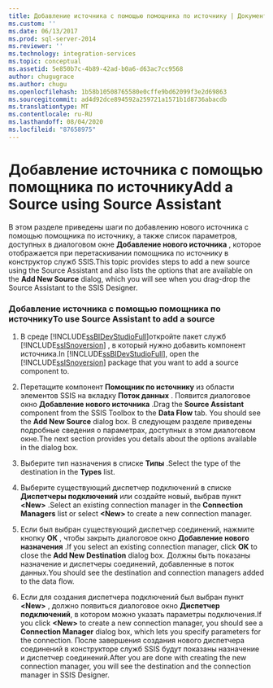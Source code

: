 ```yaml
---
title: Добавление источника с помощью помощника по источнику | Документация Майкрософт
ms.custom: ''
ms.date: 06/13/2017
ms.prod: sql-server-2014
ms.reviewer: ''
ms.technology: integration-services
ms.topic: conceptual
ms.assetid: 5e850b7c-4b89-42ad-b0a6-d63ac7cc9568
author: chugugrace
ms.author: chugu
ms.openlocfilehash: 1b58b10508765580e0cffe9bd62099f3e2d69863
ms.sourcegitcommit: ad4d92dce894592a259721a1571b1d8736abacdb
ms.translationtype: MT
ms.contentlocale: ru-RU
ms.lasthandoff: 08/04/2020
ms.locfileid: "87658975"
---
```

# <a name="add-a-source-using-source-assistant"></a><span data-ttu-id="a1897-102">Добавление источника с помощью помощника по источнику</span><span class="sxs-lookup"><span data-stu-id="a1897-102">Add a Source using Source Assistant</span></span>
  <span data-ttu-id="a1897-103">В этом разделе приведены шаги по добавлению нового источника с помощью помощника по источнику, а также список параметров, доступных в диалоговом окне **Добавление нового источника** , которое отображается при перетаскивании помощника по источнику в конструктор служб SSIS.</span><span class="sxs-lookup"><span data-stu-id="a1897-103">This topic provides steps to add a new source using the Source Assistant and also lists the options that are available on the **Add New Source** dialog, which you will see when you drag-drop the Source Assistant to the SSIS Designer.</span></span>  
  
### <a name="to-use-source-assistant-to-add-a-source"></a><span data-ttu-id="a1897-104">Добавление источника с помощью помощника по источнику</span><span class="sxs-lookup"><span data-stu-id="a1897-104">To use Source Assistant to add a source</span></span>  
  
1.  <span data-ttu-id="a1897-105">В среде [!INCLUDE[ssBIDevStudioFull](../includes/ssbidevstudiofull-md.md)]откройте пакет служб [!INCLUDE[ssISnoversion](../includes/ssisnoversion-md.md)] , в который нужно добавить компонент источника.</span><span class="sxs-lookup"><span data-stu-id="a1897-105">In [!INCLUDE[ssBIDevStudioFull](../includes/ssbidevstudiofull-md.md)], open the [!INCLUDE[ssISnoversion](../includes/ssisnoversion-md.md)] package that you want to add a source component to.</span></span>  
  
2.  <span data-ttu-id="a1897-106">Перетащите компонент **Помощник по источнику** из области элементов SSIS на вкладку **Поток данных** . Появится диалоговое окно **Добавление нового источника** .</span><span class="sxs-lookup"><span data-stu-id="a1897-106">Drag the **Source Assistant** component from the SSIS Toolbox to the **Data Flow** tab. You should see the **Add New Source** dialog box.</span></span> <span data-ttu-id="a1897-107">В следующем разделе приведены подробные сведения о параметрах, доступных в этом диалоговом окне.</span><span class="sxs-lookup"><span data-stu-id="a1897-107">The next section provides you details about the options available in the dialog box.</span></span>  
  
3.  <span data-ttu-id="a1897-108">Выберите тип назначения в списке **Типы** .</span><span class="sxs-lookup"><span data-stu-id="a1897-108">Select the type of the destination in the **Types** list.</span></span>  
  
4.  <span data-ttu-id="a1897-109">Выберите существующий диспетчер подключений в списке **Диспетчеры подключений** или создайте новый, выбрав пункт **\<New>** .</span><span class="sxs-lookup"><span data-stu-id="a1897-109">Select an existing connection manager in the **Connection Managers** list or select **\<New>** to create a new connection manager.</span></span>  
  
5.  <span data-ttu-id="a1897-110">Если был выбран существующий диспетчер соединений, нажмите кнопку **ОК** , чтобы закрыть диалоговое окно **Добавление нового назначения** .</span><span class="sxs-lookup"><span data-stu-id="a1897-110">If you select an existing connection manager, click **OK** to close the **Add New Destination** dialog box.</span></span> <span data-ttu-id="a1897-111">Должны быть показаны назначение и диспетчеры соединений, добавленные в поток данных.</span><span class="sxs-lookup"><span data-stu-id="a1897-111">You should see the destination and connection managers added to the data flow.</span></span>  
  
6.  <span data-ttu-id="a1897-112">Если для создания диспетчера подключений был выбран пункт **\<New>** , должно появиться диалоговое окно **Диспетчер подключений**, в котором можно указать параметры подключения.</span><span class="sxs-lookup"><span data-stu-id="a1897-112">If you click **\<New>** to create a new connection manager, you should see a **Connection Manager** dialog box, which lets you specify parameters for the connection.</span></span> <span data-ttu-id="a1897-113">После завершения создания нового диспетчера соединений в конструкторе служб SSIS будут показаны назначение и диспетчер соединений.</span><span class="sxs-lookup"><span data-stu-id="a1897-113">After you are done with creating the new connection manager, you will see the destination and the connection manager in SSIS Designer.</span></span>  
  
  
